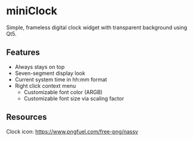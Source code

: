 # miniClock
Simple, frameless digital clock widget with transparent background using Qt5.

## Features
* Always stays on top
* Seven-segment display look
* Current system time in hh:mm format
* Right click context menu
  * Customizable font color (ARGB)
  * Customizable font size via scaling factor

## Resources
Clock icon: https://www.pngfuel.com/free-png/nassv
